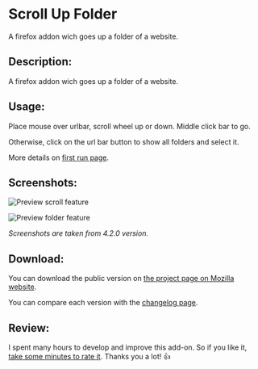 # Scroll Up Folder
A firefox addon wich goes up a folder of a website.
## Description:
A firefox addon wich goes up a folder of a website.
<br />

## Usage:
Place mouse over urlbar, scroll wheel up or down. Middle click bar to go.

Otherwise, click on the url bar button to show all folders and select it.

More details on [first run page](FirstRun.md).
<br />


## Screenshots:
![Preview scroll feature](https://raw.githubusercontent.com/PerfectSlayer/scrollupfolder/wiki/preview.gif)

![Preview folder feature](https://raw.githubusercontent.com/PerfectSlayer/scrollupfolder/wiki/folderPreview.png)

_Screenshots are taken from 4.2.0 version._
<br />


## Download:
You can download the public version on [the project page on Mozilla website](https://addons.mozilla.org/fr/firefox/addon/scroll-up-folder/).

You can compare each version with the [changelog page](https://github.com/PerfectSlayer/scrollupfolder/wiki/Changelog).


## Review:
I spent many hours to develop and improve this add-on. So if you like it, [take some minutes to rate it](https://addons.mozilla.org/firefox/addon/scroll-up-folder/reviews/add). Thanks you a lot! :+1: 